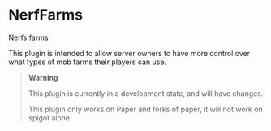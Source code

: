 # NerfFarms
Nerfs farms

This plugin is intended to allow server owners to have more control over what types of mob farms their players can use.

> **Warning**
> 
> This plugin is currently in a development state, and will have changes.
> 
> This plugin only works on Paper and forks of paper, it will not work on spigot alone.

